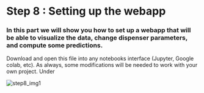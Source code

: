 # Step 8 : Setting up the webapp

### In this part we will show you how to set up a webapp that will be able to visualize the data, change dispenser parameters, and compute some predictions. 

Download and open this file into any notebooks interface (Jupyter, Google colab, etc). 
As always, some modifications will be needed to work with your own project. 
Under 


![step8_img1](https://github.com/stefarine/smart_food_dispenser/assets/114418718/da6aca1f-a0f9-4e71-8314-7a40bec2093e)
